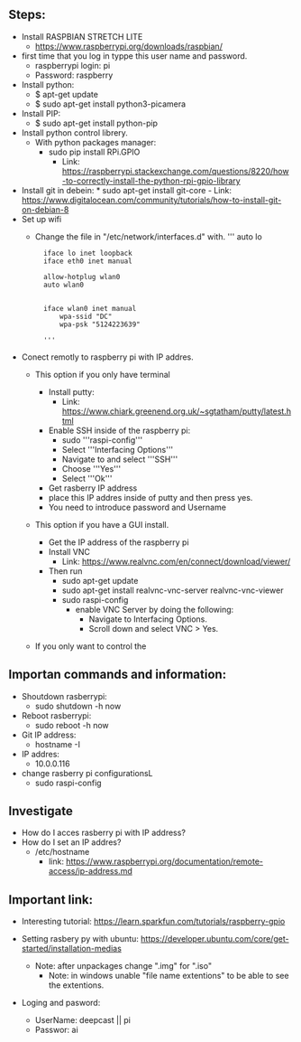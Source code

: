 ## Steps:
- Install RASPBIAN STRETCH LITE
    + https://www.raspberrypi.org/downloads/raspbian/
- first time that you log in typpe this user name and password.
    + raspberrypi login: pi
    + Password: raspberry
- Install python:
    + $ apt-get update
    + $ sudo apt-get install python3-picamera
- Install PIP:
    + $ sudo apt-get install python-pip
- Install python control librery.
    + With python packages manager:
        * sudo pip install RPi.GPIO
            - Link: https://raspberrypi.stackexchange.com/questions/8220/how-to-correctly-install-the-python-rpi-gpio-library
- Install git in debein:
        *  sudo apt-get install git-core
           - Link: https://www.digitalocean.com/community/tutorials/how-to-install-git-on-debian-8
- Set up wifi
    + Change the file in "/etc/network/interfaces.d" with.
            '''
            auto lo
 
            iface lo inet loopback
            iface eth0 inet manual
    
            allow-hotplug wlan0
            auto wlan0
 
 
            iface wlan0 inet manual
                wpa-ssid "DC"
                wpa-psk "5124223639"

            '''    
- Conect remotly to raspberry pi with IP addres.
    + This option if you only have terminal
        * Install putty:
            - Link: https://www.chiark.greenend.org.uk/~sgtatham/putty/latest.html
        * Enable SSH inside of the raspberry pi:
            - sudo '''raspi-config'''
            - Select '''Interfacing Options'''
            - Navigate to and select '''SSH'''
            - Choose '''Yes'''
            - Select '''Ok'''
        * Get rasberry IP address
        * place this IP addres inside of putty and then press yes.
        * You need to introduce password and Username 

    + This option if you have a GUI install.
        * Get the IP address of the raspberry pi
        * Install VNC
            - Link: https://www.realvnc.com/en/connect/download/viewer/
        * Then run
            - sudo apt-get update
            - sudo apt-get install realvnc-vnc-server realvnc-vnc-viewer
            - sudo raspi-config
                + enable VNC Server by doing the following:
                    * Navigate to Interfacing Options.
                    * Scroll down and select VNC > Yes.
    + If you only want to control the 

## Importan commands and information:
- Shoutdown rasberrypi:
    + sudo shutdown -h now
- Reboot rasberrypi:
    + sudo reboot -h now
- Git IP address:
    + hostname -I
- IP addres:
    + 10.0.0.116
- change rasberry pi configurationsL
    + sudo raspi-config


## Investigate
- How do I acces rasberry pi with IP address?
- How do I set an IP addres?
    + /etc/hostname
        * link: https://www.raspberrypi.org/documentation/remote-access/ip-address.md
## Important link:
- Interesting tutorial: https://learn.sparkfun.com/tutorials/raspberry-gpio
- Setting rasbery py with ubuntu: https://developer.ubuntu.com/core/get-started/installation-medias
    + Note: after unpackages change ".img" for ".iso"
        * Note: in windows unable "file name extentions" to be able to see the extentions.

- Loging and pasword:
    + UserName: deepcast || pi  
    + Passwor: ai

